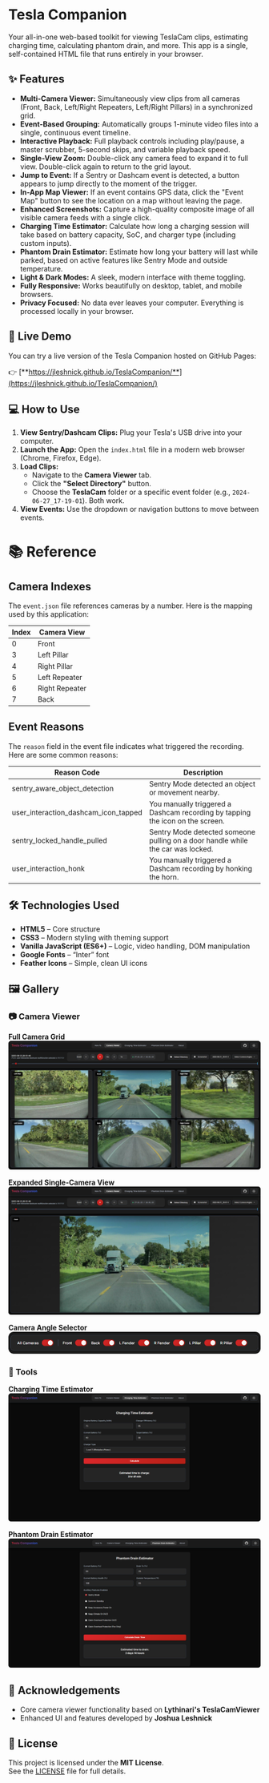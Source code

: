 # Tesla Companion

Your all-in-one web-based toolkit for viewing TeslaCam clips, estimating charging time, calculating phantom drain, and more. This app is a single, self-contained HTML file that runs entirely in your browser.

## ✨ Features

- **Multi-Camera Viewer:** Simultaneously view clips from all cameras (Front, Back, Left/Right Repeaters, Left/Right Pillars) in a synchronized grid.
- **Event-Based Grouping:** Automatically groups 1-minute video files into a single, continuous event timeline.
- **Interactive Playback:** Full playback controls including play/pause, a master scrubber, 5-second skips, and variable playback speed.
- **Single-View Zoom:** Double-click any camera feed to expand it to full view. Double-click again to return to the grid layout.
- **Jump to Event:** If a Sentry or Dashcam event is detected, a button appears to jump directly to the moment of the trigger.
- **In-App Map Viewer:** If an event contains GPS data, click the "Event Map" button to see the location on a map without leaving the page.
- **Enhanced Screenshots:** Capture a high-quality composite image of all visible camera feeds with a single click.
- **Charging Time Estimator:** Calculate how long a charging session will take based on battery capacity, SoC, and charger type (including custom inputs).
- **Phantom Drain Estimator:** Estimate how long your battery will last while parked, based on active features like Sentry Mode and outside temperature.
- **Light & Dark Modes:** A sleek, modern interface with theme toggling.
- **Fully Responsive:** Works beautifully on desktop, tablet, and mobile browsers.
- **Privacy Focused:** No data ever leaves your computer. Everything is processed locally in your browser.

## 🚀 Live Demo

You can try a live version of the Tesla Companion hosted on GitHub Pages:

👉 [**https://jleshnick.github.io/TeslaCompanion/**](https://jleshnick.github.io/TeslaCompanion/)

## 💻 How to Use

1. **View Sentry/Dashcam Clips:** Plug your Tesla's USB drive into your computer.  
2. **Launch the App:** Open the `index.html` file in a modern web browser (Chrome, Firefox, Edge).  
3. **Load Clips:**
   - Navigate to the **Camera Viewer** tab.
   - Click the **"Select Directory"** button.
   - Choose the **TeslaCam** folder or a specific event folder (e.g., `2024-06-27_17-19-01`). Both work.
4. **View Events:** Use the dropdown or navigation buttons to move between events.

# 📚 Reference

## Camera Indexes

The `event.json` file references cameras by a number. Here is the mapping used by this application:

| Index | Camera View     |
|-------|-----------------|
| 0     | Front           |
| 3     | Left Pillar     |
| 4     | Right Pillar    |
| 5     | Left Repeater   |
| 6     | Right Repeater  |
| 7     | Back            |

## Event Reasons

The `reason` field in the event file indicates what triggered the recording. Here are some common reasons:

| Reason Code                          | Description                                                             |
|-------------------------------------|-------------------------------------------------------------------------|
| sentry_aware_object_detection       | Sentry Mode detected an object or movement nearby.                      |
| user_interaction_dashcam_icon_tapped| You manually triggered a Dashcam recording by tapping the icon on the screen. |
| sentry_locked_handle_pulled         | Sentry Mode detected someone pulling on a door handle while the car was locked. |
| user_interaction_honk               | You manually triggered a Dashcam recording by honking the horn.        |


## 🛠️ Technologies Used

- **HTML5** – Core structure  
- **CSS3** – Modern styling with theming support  
- **Vanilla JavaScript (ES6+)** – Logic, video handling, DOM manipulation  
- **Google Fonts** – “Inter” font  
- **Feather Icons** – Simple, clean UI icons  

## 🖼️ Gallery

### 📷 Camera Viewer

**Full Camera Grid**  
![Full six-camera grid view](assets/CamViewer_Grid.png)

**Expanded Single-Camera View**  
![Expanded view of a single camera](assets/CamViewer_Single.png)

**Camera Angle Selector**  
![Toggles to select which cameras to display](assets/CameraViewSelector.png)

### 🔌 Tools

**Charging Time Estimator**  
![Charging Time Estimator Tool](assets/ChargeTimeEstimator.png)

**Phantom Drain Estimator**  
![Phantom Drain Estimator Tool](assets/PhantomDrainEstimator.png)

## 🙏 Acknowledgements

- Core camera viewer functionality based on **Lythinari's TeslaCamViewer**
- Enhanced UI and features developed by **Joshua Leshnick**

## 📄 License

This project is licensed under the **MIT License**.  
See the [LICENSE](LICENSE) file for full details.
